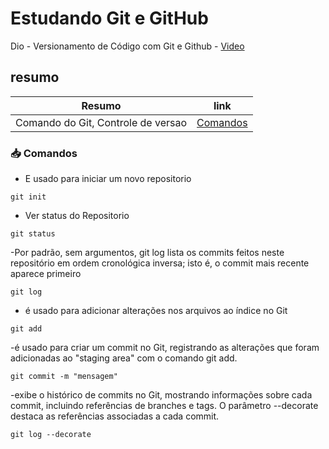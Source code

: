 
# Estudando Git e GitHub

Dio - Versionamento de Código com Git e Github - [Video](https://web.dio.me/course/versionamento-de-codigo-com-git-e-github/learning/dd17c56e-2327-493c-942a-358a49a26549?back=/track/bootcamp-squadio&tab=undefined&moduleId=undefined)

## resumo
| Resumo | link |
|---------------|--------|
| Comando do Git, Controle de versao | [Comandos]()

### 📥 Comandos
- E usado para iniciar um novo repositorio
```
git init 
```

- Ver status do Repositorio
```
git status   
```
-Por padrão, sem argumentos, git log lista os commits feitos neste repositório em ordem cronológica inversa; isto é, o commit mais recente aparece primeiro
```
git log
```

-  é usado para adicionar alterações nos arquivos ao índice no Git
```
git add
```

-é usado para criar um commit no Git, registrando as alterações que foram adicionadas ao "staging area" com o comando git add. 
```
git commit -m "mensagem" 
```

-exibe o histórico de commits no Git, mostrando informações sobre cada commit, incluindo referências de branches e tags. O parâmetro --decorate destaca as referências associadas a cada commit.
```
git log --decorate
```
